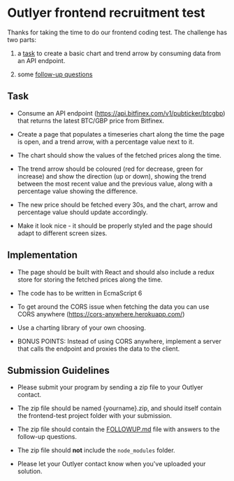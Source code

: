 # Outlyer frontend recruitment test

Thanks for taking the time to do our frontend coding test. The challenge has two parts:

1) a [task](#task) to create a basic chart and trend arrow by consuming data from an API endpoint.

2) some [follow-up questions](./FOLLOWUP.md)

## Task

- Consume an API endpoint (https://api.bitfinex.com/v1/pubticker/btcgbp) that returns the latest BTC/GBP price from Bitfinex.

- Create a page that populates a timeseries chart along the time the page is open, and a trend arrow, with a percentage value next to it.

- The chart should show the values of the fetched prices along the time.

- The trend arrow should be coloured (red for decrease, green for increase) and show the direction (up or down), showing the trend between the most recent value and the previous value, along with a percentage value showing the difference.

- The new price should be fetched every 30s, and the chart, arrow and percentage value should update accordingly.

- Make it look nice - it should be properly styled and the page should adapt to different screen sizes.

## Implementation

- The page should be built with React and should also include a redux store for storing the fetched prices along the time.

- The code has to be written in EcmaScript 6

- To get around the CORS issue when fetching the data you can use CORS anywhere (https://cors-anywhere.herokuapp.com/)

- Use a charting library of your own choosing.

- BONUS POINTS: Instead of using CORS anywhere, implement a server that calls the endpoint and proxies the data to the client.

## Submission Guidelines

* Please submit your program by sending a zip file to your Outlyer contact.

* The zip file should be named {yourname}.zip, and should itself contain the frontend-test project folder with your submission.

* The zip file should contain the [FOLLOWUP.md](./FOLLOWUP.md) file with answers to the follow-up questions.

* The zip file should **not** include the `node_modules` folder.

* Please let your Outlyer contact know when you've uploaded your solution.
